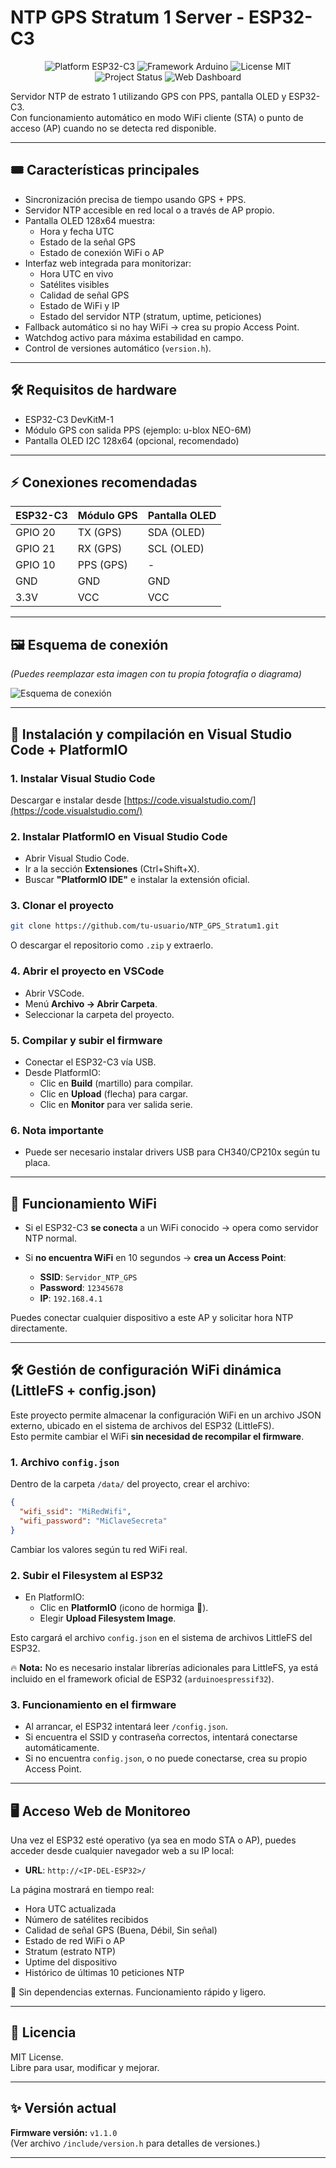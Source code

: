 # NTP GPS Stratum 1 Server - ESP32-C3

<p align="center">
  <img src="https://img.shields.io/badge/Platform-ESP32C3-blue.svg" alt="Platform ESP32-C3">
  <img src="https://img.shields.io/badge/Framework-Arduino-green.svg" alt="Framework Arduino">
  <img src="https://img.shields.io/badge/License-MIT-lightgrey.svg" alt="License MIT">
  <img src="https://img.shields.io/badge/Status-Active-brightgreen.svg" alt="Project Status">
  <img src="https://img.shields.io/badge/WebDashboard-Yes-blueviolet.svg" alt="Web Dashboard">
</p>

Servidor NTP de estrato 1 utilizando GPS con PPS, pantalla OLED y ESP32-C3.  
Con funcionamiento automático en modo WiFi cliente (STA) o punto de acceso (AP) cuando no se detecta red disponible.

---

## 🎟️ Características principales

- Sincronización precisa de tiempo usando GPS + PPS.
- Servidor NTP accesible en red local o a través de AP propio.
- Pantalla OLED 128x64 muestra:
  - Hora y fecha UTC
  - Estado de la señal GPS
  - Estado de conexión WiFi o AP
- Interfaz web integrada para monitorizar:
  - Hora UTC en vivo
  - Satélites visibles
  - Calidad de señal GPS
  - Estado de WiFi y IP
  - Estado del servidor NTP (stratum, uptime, peticiones)
- Fallback automático si no hay WiFi → crea su propio Access Point.
- Watchdog activo para máxima estabilidad en campo.
- Control de versiones automático (`version.h`).

---

## 🛠️ Requisitos de hardware

- ESP32-C3 DevKitM-1
- Módulo GPS con salida PPS (ejemplo: u-blox NEO-6M)
- Pantalla OLED I2C 128x64 (opcional, recomendado)

---

## ⚡ Conexiones recomendadas

| ESP32-C3 | Módulo GPS | Pantalla OLED |
|:--------|:-----------|:--------------|
| GPIO 20 | TX (GPS)   | SDA (OLED)     |
| GPIO 21 | RX (GPS)   | SCL (OLED)     |
| GPIO 10 | PPS (GPS)  | -              |
| GND     | GND        | GND            |
| 3.3V    | VCC        | VCC            |

---

## 🖼️ Esquema de conexión

*(Puedes reemplazar esta imagen con tu propia fotografía o diagrama)*

![Esquema de conexión](https://via.placeholder.com/800x400?text=Esquema+Conexion+ESP32-C3+GPS+OLED)

---

## 🚀 Instalación y compilación en Visual Studio Code + PlatformIO

### 1. Instalar Visual Studio Code

Descargar e instalar desde [https://code.visualstudio.com/](https://code.visualstudio.com/)

### 2. Instalar PlatformIO en Visual Studio Code

- Abrir Visual Studio Code.
- Ir a la sección **Extensiones** (Ctrl+Shift+X).
- Buscar **"PlatformIO IDE"** e instalar la extensión oficial.

### 3. Clonar el proyecto

```bash
git clone https://github.com/tu-usuario/NTP_GPS_Stratum1.git
```

O descargar el repositorio como `.zip` y extraerlo.

### 4. Abrir el proyecto en VSCode

- Abrir VSCode.
- Menú **Archivo → Abrir Carpeta**.
- Seleccionar la carpeta del proyecto.

### 5. Compilar y subir el firmware

- Conectar el ESP32-C3 vía USB.
- Desde PlatformIO:
  - Clic en **Build** (martillo) para compilar.
  - Clic en **Upload** (flecha) para cargar.
  - Clic en **Monitor** para ver salida serie.

### 6. Nota importante

- Puede ser necesario instalar drivers USB para CH340/CP210x según tu placa.

---

## 📡 Funcionamiento WiFi

- Si el ESP32-C3 **se conecta** a un WiFi conocido → opera como servidor NTP normal.
- Si **no encuentra WiFi** en 10 segundos → **crea un Access Point**:

  - **SSID**: `Servidor_NTP_GPS`
  - **Password**: `12345678`
  - **IP**: `192.168.4.1`

Puedes conectar cualquier dispositivo a este AP y solicitar hora NTP directamente.

---


## 🛠️ Gestión de configuración WiFi dinámica (LittleFS + config.json)

Este proyecto permite almacenar la configuración WiFi en un archivo JSON externo, ubicado en el sistema de archivos del ESP32 (LittleFS).  
Esto permite cambiar el WiFi **sin necesidad de recompilar el firmware**.

### 1. Archivo `config.json`

Dentro de la carpeta `/data/` del proyecto, crear el archivo:

```json
{
  "wifi_ssid": "MiRedWifi",
  "wifi_password": "MiClaveSecreta"
}
```

Cambiar los valores según tu red WiFi real.

### 2. Subir el Filesystem al ESP32

- En PlatformIO:
  - Clic en **PlatformIO** (icono de hormiga 🐜).
  - Elegir **Upload Filesystem Image**.

Esto cargará el archivo `config.json` en el sistema de archivos LittleFS del ESP32.

🔥 **Nota:** No es necesario instalar librerías adicionales para LittleFS, ya está incluido en el framework oficial de ESP32 (`arduinoespressif32`).

### 3. Funcionamiento en el firmware

- Al arrancar, el ESP32 intentará leer `/config.json`.
- Si encuentra el SSID y contraseña correctos, intentará conectarse automáticamente.
- Si no encuentra `config.json`, o no puede conectarse, crea su propio Access Point.

---


## 🖥️ Acceso Web de Monitoreo

Una vez el ESP32 esté operativo (ya sea en modo STA o AP), puedes acceder desde cualquier navegador web a su IP local:

- **URL**: `http://<IP-DEL-ESP32>/`

La página mostrará en tiempo real:

- Hora UTC actualizada
- Número de satélites recibidos
- Calidad de señal GPS (Buena, Débil, Sin señal)
- Estado de red WiFi o AP
- Stratum (estrato NTP)
- Uptime del dispositivo
- Histórico de últimas 10 peticiones NTP

🔄 Sin dependencias externas. Funcionamiento rápido y ligero.

---

## 📄 Licencia

MIT License.  
Libre para usar, modificar y mejorar.

---

## ✨ Versión actual

**Firmware versión:** `v1.1.0`  
(Ver archivo `/include/version.h` para detalles de versiones.)

---
